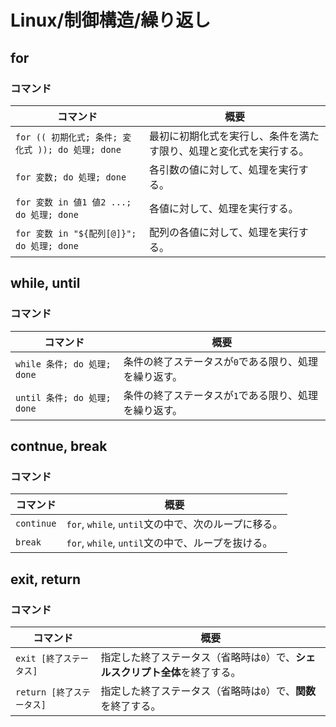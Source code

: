 # Linux/制御構造/繰り返し

## for

### コマンド

| コマンド                                          | 概要                                                         |
| ------------------------------------------------- | ------------------------------------------------------------ |
| `for (( 初期化式; 条件; 変化式 )); do 処理; done` | 最初に初期化式を実行し、条件を満たす限り、処理と変化式を実行する。 |
| `for 変数; do 処理; done`                         | 各引数の値に対して、処理を実行する。                         |
| `for 変数 in 値1 値2 ...; do 処理; done`          | 各値に対して、処理を実行する。                               |
| `for 変数 in "${配列[@]}"; do 処理; done`         | 配列の各値に対して、処理を実行する。                         |

## while, until

### コマンド

| コマンド                    | 概要                                                  |
| --------------------------- | ----------------------------------------------------- |
| `while 条件; do 処理; done` | 条件の終了ステータスが`0`である限り、処理を繰り返す。 |
| `until 条件; do 処理; done` | 条件の終了ステータスが`1`である限り、処理を繰り返す。 |

## contnue, break

### コマンド

| コマンド                  | 概要                                                         |
| ------------------------- | ------------------------------------------------------------ |
| `continue`                | `for`, `while`, `until`文の中で、次のループに移る。          |
| `break`                   | `for`, `while`, `until`文の中で、ループを抜ける。            |

## exit, return

### コマンド

| コマンド                  | 概要                                                         |
| ------------------------- | ------------------------------------------------------------ |
| `exit [終了ステータス]`   | 指定した終了ステータス（省略時は`0`）で、**シェルスクリプト全体**を終了する。 |
| `return [終了ステータス]` | 指定した終了ステータス（省略時は`0`）で、**関数**を終了する。 |

